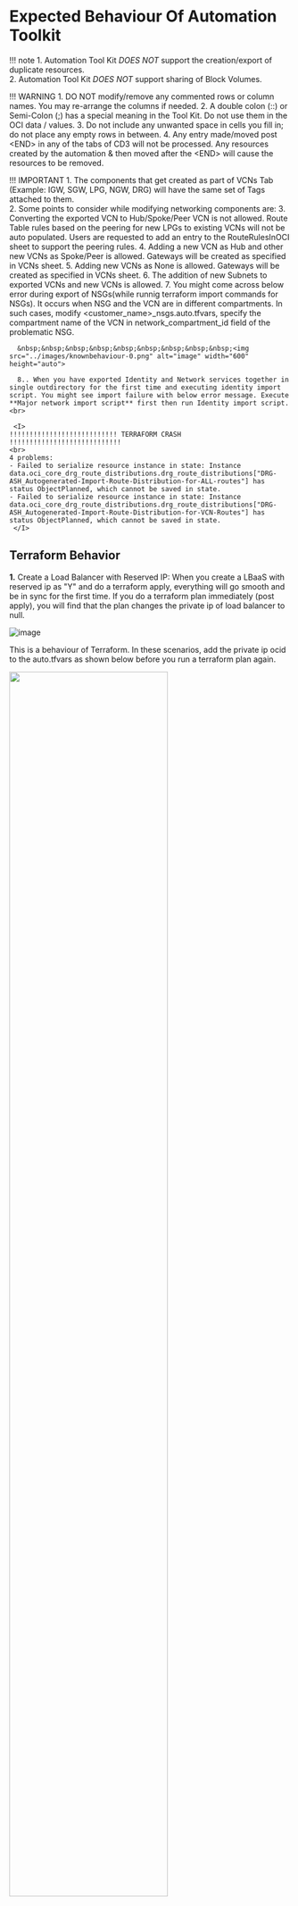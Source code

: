 # Expected Behaviour Of Automation Toolkit

!!! note 
    1. Automation Tool Kit *DOES NOT* support the creation/export of duplicate resources.<br>
    2. Automation Tool Kit *DOES NOT* support sharing of Block Volumes.

!!! WARNING
    1. DO NOT modify/remove any commented rows or column names. You may re-arrange the columns if needed.
    2. A double colon (::) or Semi-Colon (;) has a special meaning in the Tool Kit. Do not use them in the OCI data / values.
    3. Do not include any unwanted space in cells you fill in; do not place any empty rows in between.
    4. Any entry made/moved post \<END> in any of the tabs of CD3 will not be processed. Any resources created by the automation & then moved after the \<END> will cause the resources to be removed.

!!! IMPORTANT
    1. The components that get created as part of VCNs Tab (Example: IGW, SGW, LPG, NGW, DRG) will have the same set of Tags attached to them.<br>
    2. Some points to consider while modifying networking components are:
    3. Converting the exported VCN to Hub/Spoke/Peer VCN is not allowed. Route Table rules based on the peering for new LPGs to existing VCNs will not be auto populated. Users are requested to add an entry to the RouteRulesInOCI sheet to support the peering rules.
    4. Adding a new VCN as Hub and other new VCNs as Spoke/Peer is allowed. Gateways will be created as specified in VCNs sheet.
    5. Adding new VCNs as None is allowed. Gateways will be created as specified in VCNs sheet.
    6. The addition of new Subnets to exported VCNs and new VCNs is allowed.
    7. You might come across below error during export of NSGs(while runnig terraform import commands for NSGs). It occurs when NSG and the VCN are in different compartments. In such cases,  modify \<customer_name\>_nsgs.auto.tfvars, specify the compartment name of the VCN in network_compartment_id field of the problematic NSG.

      &nbsp;&nbsp;&nbsp;&nbsp;&nbsp;&nbsp;&nbsp;&nbsp;&nbsp;<img src="../images/knownbehaviour-0.png" alt="image" width="600" height="auto">

      8.. When you have exported Identity and Network services together in single outdirectory for the first time and executing identity import script. You might see import failure with below error message. Execute **Major network import script** first then run Identity import script.<br> 

     <I>
    !!!!!!!!!!!!!!!!!!!!!!!!!!! TERRAFORM CRASH !!!!!!!!!!!!!!!!!!!!!!!!!!!!
    <br>
    4 problems:
    - Failed to serialize resource instance in state: Instance data.oci_core_drg_route_distributions.drg_route_distributions["DRG-ASH_Autogenerated-Import-Route-Distribution-for-ALL-routes"] has status ObjectPlanned, which cannot be saved in state.
    - Failed to serialize resource instance in state: Instance data.oci_core_drg_route_distributions.drg_route_distributions["DRG-ASH_Autogenerated-Import-Route-Distribution-for-VCN-Routes"] has status ObjectPlanned, which cannot be saved in state.
     </I>

## Terraform Behavior

**1.**
Create a Load Balancer with Reserved IP: When you create a LBaaS with reserved ip as "Y" and do a terraform apply, everything will go smooth and be in sync for the first time. If you do a terraform plan immediately (post apply), you will find that the plan changes the private ip of load balancer to null.


  ![image](../images/knownbehaviour-1.png)

  This is a behaviour of Terraform.  In these scenarios, add the private ip ocid to the auto.tfvars as shown below before you run a terraform plan again.

  <img src ="../images/knownbehaviour-2.png" width=75% height=75%>

  Once you do the above change, and then execute a terraform plan/apply, you will get the below error and it can be ignored.

  ![image](../images/knownbehaviour-3.png)
    
**2.** 
While exporting and synching the tfstate file for LBaaS Objects, the user may be notified that a few components will be modified on apply. In such scenarios, add the attributes that the Terraform notifies to be changed to the appropriate CD3 Tab of Load Balancer and uncomment the parameter from Jinja2 Templates and Terraform (.tf) files. Re-run the export.

**3.**
Add a new column - "Freeform Tags" to the CD3 Excel Sheets as per necessity, to export the tags associated with the resource as well. If executed as-is, Terraform may prompt you to modify resources based on Tags.
  
  **Example:**
  
  <img src = "../images/knownbehaviour-4.png" width =50% height=50%>
  
**4.**
Toolkit will create TF for only those DRGs which are part of CD3 and skip Route Tables for the DRGs created outside of CD3. This will also synch DRG rules in your tenancy with the terraform state.
  
  > **Note**
  > When there are changes made in the OCI console manually, the above options of export and modify can be helpful to sync up the contents/objects in OCI to TF.

**5.**
Match All criteria specified for Route Distribution Statement In DRGs sheet will show below output each time you do terraform plan:

  ![image](../images/knownbehaviour-5.png)
  
  The service api is designed in such a way that it expects an empty list for match all. And it sends back an empty list in the response every time. Hence this behaviour from terraform side. This can be safely ignored.

**6.**
Export process for non greenfield tenancies v6.0 or higher will try to revert SGW for a VCN to point to all services if it was existing for just object storage. You will get output similiar to below when terraform plan is run (Option 3 with workflow_type set to export_resources).


       # oci_core_service_gateway.VCN_sgw will be updated in-place

       ~ resource "oci_core_service_gateway" "VCN_sgw" {


                    block_traffic  = false

                    compartment_id = "ocid1.compartment.oc1..aaaaaaaahsesjfw5hhftccsvndbufdlf5ca2c3q3clyvwg4wngj4ej26i3ya"

                    display_name   = "VCN_sgw"
                    freeform_tags  = {}

                    id             = "ocid1.servicegateway.oc1.iad.aaaaaaaajqtpjqy7ihgikmug5kbz55pztymt7m6t4ijlqek5ujqg3qxeaxma"

                    state          = "AVAILABLE"

                    time_created   = "2019-03-19 16:46:33.859 +0000 UTC"

                    vcn_id         = "ocid1.vcn.oc1.iad.aaaaaaaazjup6ahpesjgrjyaxr2bcnx44tpn3ygvx2tjylytgkub5ikl6rha"


                  - services {

                      - service_id   = "ocid1.service.oc1.iad.aaaaaaaa74z6sqsezqf6znyomdp5jkvfwb4j2ol33abgosvnhxcqphyl3eaq" -> null

                      - service_name = "OCI IAD Object Storage" -> null

                    }

                  + services {

                      + service_id   = "ocid1.service.oc1.iad.aaaaaaaam4zfmy2rjue6fmglumm3czgisxzrnvrwqeodtztg7hwa272mlfna"

                      + service_name = (known after apply)

                    }

                    timeouts {}

    }


  
**7.**
If the description field is having any newlines in the tenancy then the export of the component and tf synch will show output similar to below:


          # module.iam-policies[“ConnectorPolicy_notifications_2023-03-06T21-54-41-655Z”].oci_identity_policy.policy will be updated in-place
          ~ resource “oci_identity_policy” “policy” {
          ~ description  = <<-**EOT**
              This policy is created for the ‘OCI_To_Sentinel’ service connector
              Date: Mon, 06 Mar 2023 21:54:41 GMT
              User: oracleidentitycloudservice/abc@oracle.com
              Tenant: test
              Connection Source: notifications
            **EOT**
            id       = “ocid1.policy.oc1..aaaaaaaa5gct2n6vz4arggmeow27rivu5vro6jjb6ccuq5u2phulghgwx”
            name      = “ConnectorPolicy_notifications_2023-03-06T21.54.41.655Z”
            # (9 unchanged attributes hidden)
            # (1 unchanged block hidden)
          }
          Plan: 0 to add, 1 to change, 0 to destroy.


  
  This is how terraform handles newlines in the fields. Pleage ignore this and proceed with terraform apply.
  
**8.**
Terraform ordering changes observed during plan phase for OCI compute plugins.


  ![image](../images/knownbehaviour-6.png)

  It changes the order of plugin's in terraform state file and doesn't change anything in OCI console for compute resource.

**9.**
When exporting Virtual Private Vault's Replica to terraform, after executing the *tf_import_commands_kms_nonGF.sh* script, 
the terraform plan indicates the creation of a new OCI vault replication resource. This happens because there is no terraform import command for replication resource. 

As a temporary work-around, open the *<prefix\>_kms_auto.tfvars* file and remove the *replica_region* parameter from the replica's source vault dictionary. This will allow users to add or modify other resources without creating a new replica. Check below image for reference.

![image](../images/vaults_known_behaviour.png)

